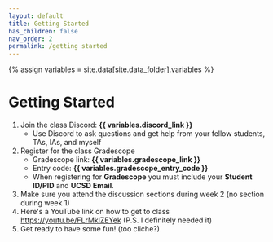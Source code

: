 ```yaml
---
layout: default
title: Getting Started
has_children: false
nav_order: 2
permalink: /getting started
---
```


{% assign variables = site.data[site.data_folder].variables %}
# Getting Started

1. Join the class Discord: **{{ variables.discord_link }}**
   - Use Discord to ask questions and get help from your fellow students, TAs, IAs, and myself
2. Register for the class Gradescope
   -  Gradescope link: **{{ variables.gradescope_link }}**
   -  Entry code: **{{ variables.gradescope_entry_code }}**
   -  When registering for **Gradescope** you must include your **Student ID/PID** and **UCSD Email**.
3. Make sure you attend the discussion sections during week 2 (no section during week 1)
4. Here's a YouTube link on how to get to class https://youtu.be/FLrMklZEYek (P.S. I definitely needed it)
5. Get ready to have some fun! (too cliche?)
